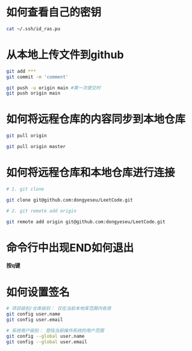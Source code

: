 # 如何查看自己的密钥

```bash
cat ~/.ssh/id_ras.pu
```


# 从本地上传文件到github
```bash
git add ***
git commit -m 'comment' 

git push -u origin main #第一次提交时
git push origin main
```

# 如何将远程仓库的内容同步到本地仓库
```bash
git pull origin

git pull origin master
```



# 如何将远程仓库和本地仓库进行连接

```bash
# 1. git clone 

git clone git@github.com:dongyeseu/LeetCode.git 

# 2. git remote add origin 

git remote add origin git@github.com:dongyeseu/LeetCode.git
```



# 命令行中出现END如何退出

**按q键**



# 如何设置签名

```bash
# 项目级别/仓库级别： 仅在当前本地库范围内有效
git config user.name 
git config user.email 

# 系统用户级别： 登陆当前操作系统的用户范围
git config --global user.name 
git config --global user.email
```

